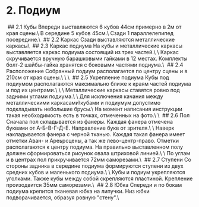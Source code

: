 # 2. Подиум
<img crossorigin="anonymous" src="https://drive.lienuc.com/uc?id=1ibQPWWVmTXgZYCkNi_Td-XUBIQpm0ZVq" alt="" />
## 2.1 Кубы
Впереди выставляются 6 кубов 44см примерно в 2м от края сцены.\
В середине 5 кубов 45см.\
Сзади 1 параллелепипед посередине.\
<img crossorigin="anonymous" src="https://drive.lienuc.com/uc?id=1qAwziO5sIeUX3s_xXk_VkrE2Xf-S5dw9" alt="" />
## 2.2 Каркас
Сзади выставляются металлические каркасы\
<img crossorigin="anonymous" src="https://drive.lienuc.com/uc?id=1d8XYHnYktY4Xu4NoYlvgfkBjW7xOwUxj" alt="" />
## 2.3 Каркас подиума
На кубы и металлические каркасы выставляется каркас подиума состоящий из трех частей.\
<img crossorigin="anonymous" src="https://drive.lienuc.com/uc?id=14cqw5Ox96B0YlbeC9ucqnNACXBdIb3SP" alt="" />\
Каркас скручивается вручную барашковыми гайками в 12 местах. Комплекты болт-2 шайбы-гайка хранятся с боковыми частями подиума.\
<img crossorigin="anonymous" src="https://drive.lienuc.com/uc?id=1y3SuusndzWnlQP7YG8W-tws6bgm_1AVF" alt="" />
## 2.4 Расположение
Собранный подиум располагается по центру сцены и в 210см от края сцены.\
<img crossorigin="anonymous" src="https://drive.lienuc.com/uc?id=1OlhWjUcr_a1pyp8PJ5xTLtzcM2eHjRNA" alt="" />\
<img crossorigin="anonymous" src="https://drive.lienuc.com/uc?id=1xh1qlOtKv2rCSzDfEaAD_TINjrBhV1yg" alt="" />\
<img crossorigin="anonymous" src="https://drive.lienuc.com/uc?id=1kyd5TQQw-mmjbPyPsTVd_mSepUSw5TnV" alt="" />
## 2.5 Укрепление подиума
Кубы под подиумом располагаются максимально ближе к краям частей подиума и под их центрами.\
<img crossorigin="anonymous" src="https://drive.lienuc.com/uc?id=1V4oo4r3WIpV5EdR0Z5c_xgn0I8gEzBxT" alt="" />\
<img crossorigin="anonymous" src="https://drive.lienuc.com/uc?id=1nIR_nxve5Lqpgg5e9sx71iZAFQYoQM8N" alt="" />\
Металлические каркасы ставятся ровно под задними углами подиума.\
<img crossorigin="anonymous" src="https://drive.lienuc.com/uc?id=1BFXz9LZNvL-fI4f7g8Kg8lYIw8B9a6R0" alt="" />\
Для исключения качания между металлическими каркасами\кубами и подиумум допустимо подкладывать небольшие брусы.\
На момент написания инструкции такая необходимость есть в точках, отмеченных на фото.\
<img crossorigin="anonymous" src="https://drive.lienuc.com/uc?id=1SrGbl-lOT0z65ix5lmkUGQSJJ0HqyYw-" alt="" />\
<img crossorigin="anonymous" src="https://drive.lienuc.com/uc?id=1NBM7OXPNbhETxdSXr8d_yxeeQHrnKySX" alt="" />
## 2.6 Пол
Сначала пол складывается из фанеры. Каждая фанера отмечена буквами от А-Б-В-Г-Д-E. Направление букв от зрителя.\
<img crossorigin="anonymous" src="https://drive.lienuc.com/uc?id=1h2tVgcBXzGOetDAiKw0Gzs6Wz21C2JxX" alt="" />\
Наверх накладывается фанера с черной тканью. Каждая такая фанера имеет отметки Аван- и Ареьрсцены, а так же лево-центр-право. Отметки располагаются к центру подиума. На правильно выставленном полу должен сформироваться рисунок овала штриховой линией.\
<img crossorigin="anonymous" src="https://drive.lienuc.com/uc?id=1UxZUkQq3SEVgEN4ZYeOLPUiInRtrBqqP" alt="" />\
По углам и в центрах пол прикручивается 72мм саморезами.\
<img crossorigin="anonymous" src="https://drive.lienuc.com/uc?id=1BVBvZQ4jIdWKUG0IZVbbumTp9UOlqIcP" alt="" />
## 2.7 Ступени
Со стороны задника в середине подиума формируются ступени из двух средних кубов и маленького подиума.\
<img crossorigin="anonymous" src="https://drive.lienuc.com/uc?id=1mSs_sXWIgi6w_MR9SDfsqjYr2KZbaax3" alt="" />\
Кубы и подиум укрепляются уголками. Также кубы между собой скрепляются пластиной. Крепление произодвится 35мм саморезами.\
<img crossorigin="anonymous" src="https://drive.lienuc.com/uc?id=1Jlab_k-uyF8bx8Mv5vsj7wgwuZA_rM8v" alt="" />
## 2.8 Юбка
Спереди и по бокам подиума крепится тканевая юбка на липучки. Низ юбки подворачивается, образуя ровную "стену".\
<img crossorigin="anonymous" src="https://drive.lienuc.com/uc?id=1QGBT42PIqRZheUPifIiT_AhEUZbeTUru" alt="" />